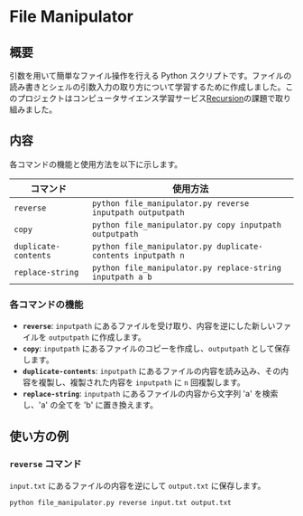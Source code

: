 # File Manipulator

## 概要

引数を用いて簡単なファイル操作を行える Python スクリプトです。ファイルの読み書きとシェルの引数入力の取り方について学習するために作成しました。このプロジェクトはコンピュータサイエンス学習サービス[Recursion](https://recursion.example.com)の課題で取り組みました。

## 内容

各コマンドの機能と使用方法を以下に示します。

| コマンド             | 使用方法                                                    |
| -------------------- | ----------------------------------------------------------- |
| `reverse`            | `python file_manipulator.py reverse inputpath outputpath`   |
| `copy`               | `python file_manipulator.py copy inputpath outputpath`      |
| `duplicate-contents` | `python file_manipulator.py duplicate-contents inputpath n` |
| `replace-string`     | `python file_manipulator.py replace-string inputpath a b`   |

### 各コマンドの機能

- **`reverse`**: `inputpath` にあるファイルを受け取り、内容を逆にした新しいファイルを `outputpath` に作成します。
- **`copy`**: `inputpath` にあるファイルのコピーを作成し、`outputpath` として保存します。
- **`duplicate-contents`**: `inputpath` にあるファイルの内容を読み込み、その内容を複製し、複製された内容を `inputpath` に `n` 回複製します。
- **`replace-string`**: `inputpath` にあるファイルの内容から文字列 'a' を検索し、'a' の全てを 'b' に置き換えます。

## 使い方の例

### `reverse` コマンド

`input.txt` にあるファイルの内容を逆にして `output.txt` に保存します。

```sh
python file_manipulator.py reverse input.txt output.txt
```
